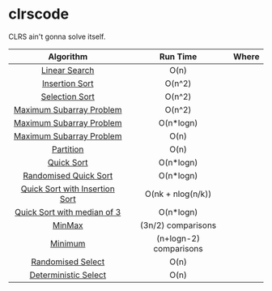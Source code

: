 # clrscode
CLRS ain't gonna solve itself.

| Algorithm     |  Run Time     | Where  |
|:-------------:|:-------------:|:-----:|
|[Linear Search](https://github.com/evamy/clrscode/blob/master/2/2.1/search.h)|O(n)||
|[Insertion Sort](https://github.com/evamy/clrscode/blob/master/2/2.1/insertion.h)|O(n^2)||
|[Selection Sort](https://github.com/evamy/clrscode/blob/master/2/2.2/sort.h)|O(n^2)||
|[Maximum Subarray Problem](https://github.com/evamy/clrscode/blob/master/4/4.1/4.1-2.cpp)|O(n^2)||
|[Maximum Subarray Problem](https://github.com/evamy/clrscode/blob/master/4/4.1/4.1-3.cpp)|O(n*logn)||
|[Maximum Subarray Problem](https://github.com/evamy/clrscode/blob/master/4/4.1/4.1-5.cpp)|O(n)||
|[Partition](https://github.com/evamy/clrscode/blob/master/7/7.1/7.1-2.cpp)|O(n)||
|[Quick Sort](https://github.com/evamy/clrscode/blob/master/7/7.1/7.1-4.cpp)|O(n*logn)||
|[Randomised Quick Sort](https://github.com/evamy/clrscode/blob/master/7/7.3/7.3-1-2.cpp)|O(n*logn)||
|[Quick Sort with Insertion Sort](https://github.com/evamy/clrscode/blob/master/7/7.4/7.4-5.cpp)|O(nk + nlog(n/k))||
|[Quick Sort with median of 3](https://github.com/evamy/clrscode/blob/master/7/7.4/7.4-6.cpp)|O(n*logn)||
|[MinMax](https://github.com/evamy/clrscode/blob/master/9/9.1/9.1-2.cpp)|(3n/2) comparisons||
|[Minimum](https://github.com/evamy/clrscode/blob/master/9/9.1/9.1-1.cpp)|(n+logn-2) comparisons||
|[Randomised Select](https://github.com/evamy/clrscode/blob/master/9/9.2/9.2-3.cpp)|O(n)||
|[Deterministic Select](https://github.com/evamy/clrscode/blob/master/9/9.3/9.3-5.cpp)|O(n)||
